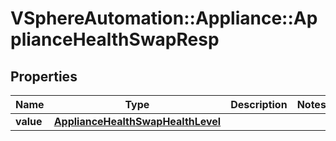 # VSphereAutomation::Appliance::ApplianceHealthSwapResp

## Properties
Name | Type | Description | Notes
------------ | ------------- | ------------- | -------------
**value** | [**ApplianceHealthSwapHealthLevel**](ApplianceHealthSwapHealthLevel.md) |  | 



